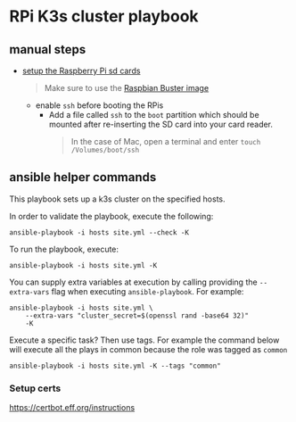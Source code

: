 # RPi K3s cluster playbook

## manual steps

- [setup the Raspberry Pi sd cards][setup_sd_card]
  > Make sure to use the [Raspbian Buster image][raspbian_buster]
  - enable `ssh` before booting the RPis
    - Add a file called `ssh` to the `boot` partition which should
      be mounted after re-inserting the SD card into your card reader.
      > In the case of Mac, open a terminal and enter `touch /Volumes/boot/ssh`

## ansible helper commands

This playbook sets up a k3s cluster on the specified hosts. 

In order to validate the playbook, execute the following:
```shell script
ansible-playbook -i hosts site.yml --check -K
```

To run the playbook, execute:
```shell script
ansible-playbook -i hosts site.yml -K
```

You can supply extra variables at execution by calling providing the `--extra-vars`
flag when executing `ansible-playbook`. For example:
```shell script
ansible-playbook -i hosts site.yml \
    --extra-vars "cluster_secret=$(openssl rand -base64 32)"
    -K
```

Execute a specific task? Then use tags. For example
the command below will execute all the plays in common because
the role was tagged as `common`
```shell script
ansible-playbook -i hosts site.yml -K --tags "common"
```

### Setup certs

https://certbot.eff.org/instructions

[setup_sd_card]: https://garywoodfine.com/how-to-create-raspbian-sd-card-ubuntu/
[raspbian_buster]: https://www.raspberrypi.org/downloads/raspbian/

